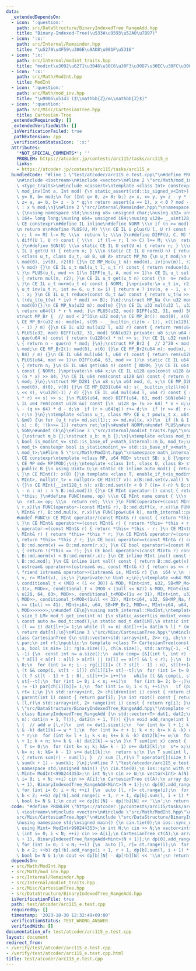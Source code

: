 ```yaml
---
data:
  _extendedDependsOn:
  - icon: ':question:'
    path: src/DataStructure/BinaryIndexedTree_RangeAdd.hpp
    title: "Binary-Indexed-Tree(\u533A\u9593\u52A0\u7B97)"
  - icon: ':x:'
    path: src/Internal/Remainder.hpp
    title: "\u5270\u4F59\u306E\u9AD8\u901F\u5316"
  - icon: ':x:'
    path: src/Internal/modint_traits.hpp
    title: "modint\u3092\u6271\u3046\u30C6\u30F3\u30D7\u30EC\u30FC\u30C8"
  - icon: ':x:'
    path: src/Math/ModInt.hpp
    title: ModInt
  - icon: ':question:'
    path: src/Math/mod_inv.hpp
    title: "\u9006\u5143 ($\\mathbb{Z}/m\\mathbb{Z}$)"
  - icon: ':question:'
    path: src/Misc/CartesianTree.hpp
    title: Cartesian-Tree
  _extendedRequiredBy: []
  _extendedVerifiedWith: []
  _isVerificationFailed: true
  _pathExtension: cpp
  _verificationStatusIcon: ':x:'
  attributes:
    '*NOT_SPECIAL_COMMENTS*': ''
    PROBLEM: https://atcoder.jp/contests/arc115/tasks/arc115_e
    links:
    - https://atcoder.jp/contests/arc115/tasks/arc115_e
  bundledCode: "#line 1 \"test/atcoder/arc115_e.test.cpp\"\n#define PROBLEM \"https://atcoder.jp/contests/arc115/tasks/arc115_e\"\
    \n#include <iostream>\n#include <vector>\n#line 2 \"src/Math/mod_inv.hpp\"\n#include\
    \ <type_traits>\n#include <cassert>\ntemplate <class Int> constexpr inline Int\
    \ mod_inv(Int a, Int mod) {\n static_assert(std::is_signed_v<Int>);\n Int x= 1,\
    \ y= 0, b= mod;\n for (Int q= 0, z= 0; b;) z= x, x= y, y= z - y * (q= a / b),\
    \ z= a, a= b, b= z - b * q;\n return assert(a == 1), x < 0 ? mod - (-x) % mod\
    \ : x % mod;\n}\n#line 2 \"src/Internal/Remainder.hpp\"\nnamespace math_internal\
    \ {\nusing namespace std;\nusing u8= unsigned char;\nusing u32= unsigned;\nusing\
    \ i64= long long;\nusing u64= unsigned i64;\nusing u128= __uint128_t;\n#define\
    \ CE constexpr\n#define IL inline\n#define NORM \\\n if (n >= mod) n-= mod; \\\
    \n return n\n#define PLUS(U, M) \\\n CE IL U plus(U l, U r) const { \\\n  if (l+=\
    \ r; l >= M) l-= M; \\\n  return l; \\\n }\n#define DIFF(U, C, M) \\\n CE IL U\
    \ diff(U l, U r) const { \\\n  if (l-= r; l >> C) l+= M; \\\n  return l; \\\n\
    \ }\n#define SGN(U) \\\n static CE IL U set(U n) { return n; } \\\n static CE\
    \ IL U get(U n) { return n; } \\\n static CE IL U norm(U n) { return n; }\ntemplate\
    \ <class u_t, class du_t, u8 B, u8 A> struct MP_Mo {\n u_t mod;\n CE MP_Mo():\
    \ mod(0), iv(0), r2(0) {}\n CE MP_Mo(u_t m): mod(m), iv(inv(m)), r2(-du_t(mod)\
    \ % mod) {}\n CE IL u_t mul(u_t l, u_t r) const { return reduce(du_t(l) * r);\
    \ }\n PLUS(u_t, mod << 1)\n DIFF(u_t, A, mod << 1)\n CE IL u_t set(u_t n) const\
    \ { return mul(n, r2); }\n CE IL u_t get(u_t n) const {\n  n= reduce(n);\n  NORM;\n\
    \ }\n CE IL u_t norm(u_t n) const { NORM; }\nprivate:\n u_t iv, r2;\n static CE\
    \ u_t inv(u_t n, int e= 6, u_t x= 1) { return e ? inv(n, e - 1, x * (2 - x * n))\
    \ : x; }\n CE IL u_t reduce(const du_t &w) const { return u_t(w >> B) + mod -\
    \ ((du_t(u_t(w) * iv) * mod) >> B); }\n};\nstruct MP_Na {\n u32 mod;\n CE MP_Na():\
    \ mod(0){};\n CE MP_Na(u32 m): mod(m) {}\n CE IL u32 mul(u32 l, u32 r) const {\
    \ return u64(l) * r % mod; }\n PLUS(u32, mod) DIFF(u32, 31, mod) SGN(u32)\n};\n\
    struct MP_Br {  // mod < 2^31\n u32 mod;\n CE MP_Br(): mod(0), s(0), x(0) {}\n\
    \ CE MP_Br(u32 m): mod(m), s(95 - __builtin_clz(m - 1)), x(((u128(1) << s) + m\
    \ - 1) / m) {}\n CE IL u32 mul(u32 l, u32 r) const { return rem(u64(l) * r); }\n\
    \ PLUS(u32, mod) DIFF(u32, 31, mod) SGN(u32) private: u8 s;\n u64 x;\n CE IL u64\
    \ quo(u64 n) const { return (u128(x) * n) >> s; }\n CE IL u32 rem(u64 n) const\
    \ { return n - quo(n) * mod; }\n};\nstruct MP_Br2 {  // 2^20 < mod <= 2^41\n u64\
    \ mod;\n CE MP_Br2(): mod(0), x(0) {}\n CE MP_Br2(u64 m): mod(m), x((u128(1) <<\
    \ 84) / m) {}\n CE IL u64 mul(u64 l, u64 r) const { return rem(u128(l) * r); }\n\
    \ PLUS(u64, mod << 1)\n DIFF(u64, 63, mod << 1)\n static CE IL u64 set(u64 n)\
    \ { return n; }\n CE IL u64 get(u64 n) const { NORM; }\n CE IL u64 norm(u64 n)\
    \ const { NORM; }\nprivate:\n u64 x;\n CE IL u128 quo(const u128 &n) const { return\
    \ (n * x) >> 84; }\n CE IL u64 rem(const u128 &n) const { return n - quo(n) *\
    \ mod; }\n};\nstruct MP_D2B1 {\n u8 s;\n u64 mod, d, v;\n CE MP_D2B1(): s(0),\
    \ mod(0), d(0), v(0) {}\n CE MP_D2B1(u64 m): s(__builtin_clzll(m)), mod(m), d(m\
    \ << s), v(u128(-1) / d) {}\n CE IL u64 mul(u64 l, u64 r) const { return rem((u128(l)\
    \ * r) << s) >> s; }\n PLUS(u64, mod) DIFF(u64, 63, mod) SGN(u64) private: CE\
    \ IL u64 rem(const u128 &u) const {\n  u128 q= (u >> 64) * v + u;\n  u64 r= u64(u)\
    \ - (q >> 64) * d - d;\n  if (r > u64(q)) r+= d;\n  if (r >= d) r-= d;\n  return\
    \ r;\n }\n};\ntemplate <class u_t, class MP> CE u_t pow(u_t x, u64 k, const MP\
    \ &md) {\n for (u_t ret= md.set(1);; x= md.mul(x, x))\n  if (k & 1 ? ret= md.mul(ret,\
    \ x) : 0; !(k>>= 1)) return ret;\n}\n#undef NORM\n#undef PLUS\n#undef DIFF\n#undef\
    \ SGN\n#undef CE\n}\n#line 3 \"src/Internal/modint_traits.hpp\"\nnamespace math_internal\
    \ {\nstruct m_b {};\nstruct s_b: m_b {};\n}\ntemplate <class mod_t> constexpr\
    \ bool is_modint_v= std::is_base_of_v<math_internal::m_b, mod_t>;\ntemplate <class\
    \ mod_t> constexpr bool is_staticmodint_v= std::is_base_of_v<math_internal::s_b,\
    \ mod_t>;\n#line 5 \"src/Math/ModInt.hpp\"\nnamespace math_internal {\n#define\
    \ CE constexpr\ntemplate <class MP, u64 MOD> struct SB: s_b {\nprotected:\n static\
    \ CE MP md= MP(MOD);\n};\ntemplate <class Int, class U, class B> struct MInt:\
    \ public B {\n using Uint= U;\n static CE inline auto mod() { return B::md.mod;\
    \ }\n CE MInt(): x(0) {}\n template <class T, enable_if_t<is_modint_v<T> && !is_same_v<T,\
    \ MInt>, nullptr_t> = nullptr> CE MInt(T v): x(B::md.set(v.val() % B::md.mod))\
    \ {}\n CE MInt(__int128_t n): x(B::md.set((n < 0 ? ((n= (-n) % B::md.mod) ? B::md.mod\
    \ - n : n) : n % B::md.mod))) {}\n CE MInt operator-() const { return MInt() -\
    \ *this; }\n#define FUNC(name, op) \\\n CE MInt name const { \\\n  MInt ret; \\\
    \n  ret.x= op; \\\n  return ret; \\\n }\n FUNC(operator+(const MInt& r), B::md.plus(x,\
    \ r.x))\n FUNC(operator-(const MInt& r), B::md.diff(x, r.x))\n FUNC(operator*(const\
    \ MInt& r), B::md.mul(x, r.x))\n FUNC(pow(u64 k), math_internal::pow(x, k, B::md))\n\
    #undef FUNC\n CE MInt operator/(const MInt& r) const { return *this * r.inv();\
    \ }\n CE MInt& operator+=(const MInt& r) { return *this= *this + r; }\n CE MInt&\
    \ operator-=(const MInt& r) { return *this= *this - r; }\n CE MInt& operator*=(const\
    \ MInt& r) { return *this= *this * r; }\n CE MInt& operator/=(const MInt& r) {\
    \ return *this= *this / r; }\n CE bool operator==(const MInt& r) const { return\
    \ B::md.norm(x) == B::md.norm(r.x); }\n CE bool operator!=(const MInt& r) const\
    \ { return !(*this == r); }\n CE bool operator<(const MInt& r) const { return\
    \ B::md.norm(x) < B::md.norm(r.x); }\n CE inline MInt inv() const { return mod_inv<Int>(val(),\
    \ B::md.mod); }\n CE inline Uint val() const { return B::md.get(x); }\n friend\
    \ ostream& operator<<(ostream& os, const MInt& r) { return os << r.val(); }\n\
    \ friend istream& operator>>(istream& is, MInt& r) {\n  i64 v;\n  return is >>\
    \ v, r= MInt(v), is;\n }\nprivate:\n Uint x;\n};\ntemplate <u64 MOD> using ModInt=\
    \ conditional_t < (MOD < (1 << 30)) & MOD, MInt<int, u32, SB<MP_Mo<u32, u64, 32,\
    \ 31>, MOD>>, conditional_t < (MOD < (1ull << 62)) & MOD, MInt<i64, u64, SB<MP_Mo<u64,\
    \ u128, 64, 63>, MOD>>, conditional_t<MOD<(1u << 31), MInt<int, u32, SB<MP_Na,\
    \ MOD>>, conditional_t<MOD<(1ull << 32), MInt<i64, u32, SB<MP_Na, MOD>>, conditional_t<MOD\
    \ <= (1ull << 41), MInt<i64, u64, SB<MP_Br2, MOD>>, MInt<i64, u64, SB<MP_D2B1,\
    \ MOD>>>>>>>;\n#undef CE\n}\nusing math_internal::ModInt;\ntemplate <class mod_t,\
    \ size_t LM> mod_t get_inv(int n) {\n static_assert(is_modint_v<mod_t>);\n static\
    \ const auto m= mod_t::mod();\n static mod_t dat[LM];\n static int l= 1;\n if\
    \ (l == 1) dat[l++]= 1;\n while (l <= n) dat[l++]= dat[m % l] * (m - m / l);\n\
    \ return dat[n];\n}\n#line 3 \"src/Misc/CartesianTree.hpp\"\n#include <array>\n\
    class CartesianTree {\n std::vector<std::array<int, 2>> rg, ch;\n std::vector<int>\
    \ par;\n int rt;\npublic:\n template <class T> CartesianTree(const std::vector<T>&\
    \ a, bool is_min= 1): rg(a.size()), ch(a.size(), std::array{-1, -1}), par(a.size(),\
    \ -1) {\n  const int n= a.size();\n  auto comp= [&](int l, int r) { return (is_min\
    \ ? a[l] < a[r] : a[l] > a[r]) || (a[l] == a[r] && l < r); };\n  int st[n], t=\
    \ 0;\n  for (int i= n; i--; rg[i][1]= (t ? st[t - 1] : n), st[t++]= i)\n   while\
    \ (t && comp(i, st[t - 1])) ch[i][1]= st[--t];\n  for (int i= t= 0; i < n; rg[i][0]=\
    \ (t ? st[t - 1] + 1 : 0), st[t++]= i++)\n   while (t && comp(i, st[t - 1])) ch[i][0]=\
    \ st[--t];\n  for (int i= 0; i < n; ++i)\n   for (int b= 2; b--;)\n    if (ch[i][b]\
    \ != -1) par[ch[i][b]]= i;\n  for (int i= 0; i < n; ++i)\n   if (par[i] == -1)\
    \ rt= i;\n }\n std::array<int, 2> children(int i) const { return ch[i]; }\n int\
    \ parent(int i) const { return par[i]; }\n int root() const { return rt; }\n //\
    \ [l,r)\n std::array<int, 2> range(int i) const { return rg[i]; }\n};\n#line 3\
    \ \"src/DataStructure/BinaryIndexedTree_RangeAdd.hpp\"\ntemplate <typename T>\
    \ class BinaryIndexedTree_RangeAdd {\n std::vector<T> dat1, dat2;\npublic:\n BinaryIndexedTree_RangeAdd(int\
    \ n): dat1(n + 1, T()), dat2(n + 1, T()) {}\n void add_range(int l, int r, T w)\
    \ {  // add w [l,r)\n  int n= dat1.size();\n  for (int k= l + 1; k < n; k+= k\
    \ & -k) dat1[k]-= w * l;\n  for (int k= r + 1; k < n; k+= k & -k) dat1[k]+= w\
    \ * r;\n  for (int k= l + 1; k < n; k+= k & -k) dat2[k]+= w;\n  for (int k= r\
    \ + 1; k < n; k+= k & -k) dat2[k]-= w;\n }\n T sum(int x) const {  // sum [0,x)\n\
    \  T s= 0;\n  for (int k= x; k; k&= k - 1) s+= dat2[k];\n  s*= x;\n  for (int\
    \ k= x; k; k&= k - 1) s+= dat1[k];\n  return s;\n }\n T sum(int l, int r) const\
    \ { return sum(r) - sum(l); }  // sum [l,r)\n T operator[](size_t k) const { return\
    \ sum(k + 1) - sum(k); }\n};\n#line 7 \"test/atcoder/arc115_e.test.cpp\"\nusing\
    \ namespace std;\nsigned main() {\n cin.tie(0);\n ios::sync_with_stdio(0);\n using\
    \ Mint= ModInt<998244353>;\n int N;\n cin >> N;\n vector<int> A(N);\n for (int\
    \ i= 0; i < N; ++i) cin >> A[i];\n CartesianTree ct(A);\n array dp{BinaryIndexedTree_RangeAdd<Mint>(N\
    \ + 1), BinaryIndexedTree_RangeAdd<Mint>(N + 1)};\n dp[0].add_range(0, 1, 1);\n\
    \ for (int i= 0; i < N; ++i) {\n  auto [l, r]= ct.range(i);\n  for (int b= 0;\
    \ b < 2; ++b) dp[!b].add_range(i + 1, r + 1, dp[b].sum(l, i + 1) * A[i]);\n }\n\
    \ bool b= N & 1;\n cout << dp[b][N] - dp[!b][N] << '\\n';\n return 0;\n}\n"
  code: "#define PROBLEM \"https://atcoder.jp/contests/arc115/tasks/arc115_e\"\n#include\
    \ <iostream>\n#include <vector>\n#include \"src/Math/ModInt.hpp\"\n#include \"\
    src/Misc/CartesianTree.hpp\"\n#include \"src/DataStructure/BinaryIndexedTree_RangeAdd.hpp\"\
    \nusing namespace std;\nsigned main() {\n cin.tie(0);\n ios::sync_with_stdio(0);\n\
    \ using Mint= ModInt<998244353>;\n int N;\n cin >> N;\n vector<int> A(N);\n for\
    \ (int i= 0; i < N; ++i) cin >> A[i];\n CartesianTree ct(A);\n array dp{BinaryIndexedTree_RangeAdd<Mint>(N\
    \ + 1), BinaryIndexedTree_RangeAdd<Mint>(N + 1)};\n dp[0].add_range(0, 1, 1);\n\
    \ for (int i= 0; i < N; ++i) {\n  auto [l, r]= ct.range(i);\n  for (int b= 0;\
    \ b < 2; ++b) dp[!b].add_range(i + 1, r + 1, dp[b].sum(l, i + 1) * A[i]);\n }\n\
    \ bool b= N & 1;\n cout << dp[b][N] - dp[!b][N] << '\\n';\n return 0;\n}"
  dependsOn:
  - src/Math/ModInt.hpp
  - src/Math/mod_inv.hpp
  - src/Internal/Remainder.hpp
  - src/Internal/modint_traits.hpp
  - src/Misc/CartesianTree.hpp
  - src/DataStructure/BinaryIndexedTree_RangeAdd.hpp
  isVerificationFile: true
  path: test/atcoder/arc115_e.test.cpp
  requiredBy: []
  timestamp: '2023-10-30 12:32:49+09:00'
  verificationStatus: TEST_WRONG_ANSWER
  verifiedWith: []
documentation_of: test/atcoder/arc115_e.test.cpp
layout: document
redirect_from:
- /verify/test/atcoder/arc115_e.test.cpp
- /verify/test/atcoder/arc115_e.test.cpp.html
title: test/atcoder/arc115_e.test.cpp
---
```

